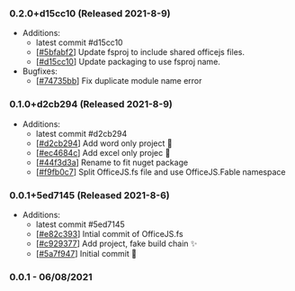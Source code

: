 ### 0.2.0+d15cc10 (Released 2021-8-9)
* Additions:
    * latest commit #d15cc10
    * [[#5bfabf2](https://github.com/Freymaurer/office-fable/commit/5bfabf2722c06b1a865bce7f9d51e02c0206d312)] Update fsproj to include shared officejs files.
    * [[#d15cc10](https://github.com/Freymaurer/office-fable/commit/d15cc10e072b9fd8c2e824eea7877f3bdea3e9d4)] Update packaging to use fsproj name.
* Bugfixes:
    * [[#74735bb](https://github.com/Freymaurer/office-fable/commit/74735bbf32969121699c8aeb0f1293a507ebb10a)] Fix duplicate module name error

### 0.1.0+d2cb294 (Released 2021-8-9)
* Additions:
    * latest commit #d2cb294
    * [[#d2cb294](https://github.com/Freymaurer/office-fable/commit/d2cb294a3a4f1b50c9788155597b3bb0991e1ad2)] Add word only project :tada:
    * [[#ec4684c](https://github.com/Freymaurer/office-fable/commit/ec4684cbabf10f64aae98264e31639e3263ccb4e)] Add excel only projec :tada:
    * [[#44f3d3a](https://github.com/Freymaurer/office-fable/commit/44f3d3a323b7ad2991b56e6fe0596cb7b9d20247)] Rename to fit nuget package
    * [[#f9fb0c7](https://github.com/Freymaurer/office-fable/commit/f9fb0c7971c3b0beb804cdbf6dce32c7b6e3fc27)] Split OfficeJS.fs file and use OfficeJS.Fable namespace

### 0.0.1+5ed7145 (Released 2021-8-6)
* Additions:
    * latest commit #5ed7145
    * [[#e82c393](https://github.com/Freymaurer/office-fable/commit/e82c39381644ae07bd3da3327a3a6c786c1e098d)] Intial commit of OfficeJS.fs
    * [[#c929377](https://github.com/Freymaurer/office-fable/commit/c9293776773e9e04250fb2c18ead3e7e7d42c2c4)] Add project, fake build chain :sparkles:
    * [[#5a7f947](https://github.com/Freymaurer/office-fable/commit/5a7f9475b1fd7b2960d3476feff9348ce98fbc93)] Initial commit :tada:

### 0.0.1 - 06/08/2021
